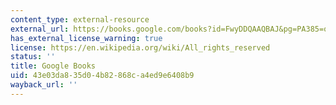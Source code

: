 ```yaml
---
content_type: external-resource
external_url: https://books.google.com/books?id=FwyDDQAAQBAJ&pg=PA385=onepage#v=onepage&q&f=false
has_external_license_warning: true
license: https://en.wikipedia.org/wiki/All_rights_reserved
status: ''
title: Google Books
uid: 43e03da8-35d0-4b82-868c-a4ed9e6408b9
wayback_url: ''
---
```

